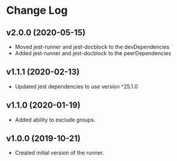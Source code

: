 # Change Log

## v2.0.0 (2020-05-15)

- Moved jest-runner and jest-docblock to the devDependencies
- Added jest-runner and jest-docblock to the peerDependencies

## v1.1.1 (2020-02-13)

- Updated jest dependencies to use version ^25.1.0

## v1.1.0 (2020-01-19)

- Added ability to exclude groups.

## v1.0.0 (2019-10-21)

- Created initial version of the runner.
